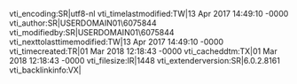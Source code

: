 vti_encoding:SR|utf8-nl
vti_timelastmodified:TW|13 Apr 2017 14:49:10 -0000
vti_author:SR|USERDOMAIN01\\6075844
vti_modifiedby:SR|USERDOMAIN01\\6075844
vti_nexttolasttimemodified:TW|13 Apr 2017 14:49:10 -0000
vti_timecreated:TR|01 Mar 2018 12:18:43 -0000
vti_cacheddtm:TX|01 Mar 2018 12:18:43 -0000
vti_filesize:IR|1448
vti_extenderversion:SR|6.0.2.8161
vti_backlinkinfo:VX|
